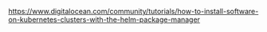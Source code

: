 https://www.digitalocean.com/community/tutorials/how-to-install-software-on-kubernetes-clusters-with-the-helm-package-manager